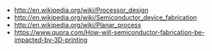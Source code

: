 
- http://en.wikipedia.org/wiki/Processor_design
- http://en.wikipedia.org/wiki/Semiconductor_device_fabrication
- http://en.wikipedia.org/wiki/Planar_process
- https://www.quora.com/How-will-semiconductor-fabrication-be-impacted-by-3D-printing
